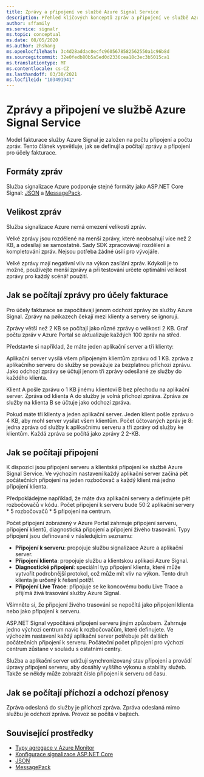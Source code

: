 ```yaml
---
title: Zprávy a připojení ve službě Azure Signal Service
description: Přehled klíčových konceptů zpráv a připojení ve službě Azure Signal Service.
author: sffamily
ms.service: signalr
ms.topic: conceptual
ms.date: 08/05/2020
ms.author: zhshang
ms.openlocfilehash: 3c4d28addac0ecfc9605678582562550a1c96b8d
ms.sourcegitcommit: 32e0fedb80b5a5ed0d2336cea18c3ec3b5015ca1
ms.translationtype: MT
ms.contentlocale: cs-CZ
ms.lasthandoff: 03/30/2021
ms.locfileid: "103491941"
---
```

# <a name="messages-and-connections-in-azure-signalr-service"></a>Zprávy a připojení ve službě Azure Signal Service

Model fakturace služby Azure Signal je založen na počtu připojení a počtu zpráv. Tento článek vysvětluje, jak se definují a počítají zprávy a připojení pro účely fakturace.


## <a name="message-formats"></a>Formáty zpráv 

Služba signalizace Azure podporuje stejné formáty jako ASP.NET Core Signal: [JSON](https://www.json.org/) a [MessagePack](/aspnet/core/signalr/messagepackhubprotocol).

## <a name="message-size"></a>Velikost zpráv

Služba signalizace Azure nemá omezení velikosti zpráv.

Velké zprávy jsou rozdělené na menší zprávy, které neobsahují více než 2 KB, a odesílají se samostatně. Sady SDK zpracovávají rozdělení a kompletování zpráv. Nejsou potřeba žádné úsilí pro vývojáře.

Velké zprávy mají negativní vliv na výkon zasílání zpráv. Kdykoli je to možné, používejte menší zprávy a při testování určete optimální velikost zprávy pro každý scénář použití.

## <a name="how-messages-are-counted-for-billing"></a>Jak se počítají zprávy pro účely fakturace

Pro účely fakturace se započítávají jenom odchozí zprávy ze služby Azure Signal. Zprávy na pøíkazech čekají mezi klienty a servery se ignorují.

Zprávy větší než 2 KB se počítají jako různé zprávy o velikosti 2 KB. Graf počtu zpráv v Azure Portal se aktualizuje každých 100 zpráv na střed.

Představte si například, že máte jeden aplikační server a tři klienty:

Aplikační server vysílá všem připojeným klientům zprávu od 1 KB. zpráva z aplikačního serveru do služby se považuje za bezplatnou příchozí zprávu. Jako odchozí zprávy se účtují jenom tři zprávy odesílané ze služby do každého klienta.

Klient A pošle zprávu o 1 KB jinému klientovi B bez přechodu na aplikační server. Zpráva od klienta A do služby je volná příchozí zpráva. Zpráva ze služby na klienta B se účtuje jako odchozí zpráva.

Pokud máte tři klienty a jeden aplikační server. Jeden klient pošle zprávu o 4 KB, aby mohl server vysílat všem klientům. Počet účtovaných zpráv je 8: jedna zpráva od služby k aplikačnímu serveru a tři zprávy od služby ke klientům. Každá zpráva se počítá jako zprávy 2 2-KB.

## <a name="how-connections-are-counted"></a>Jak se počítají připojení

K dispozici jsou připojení serveru a klientská připojení ke službě Azure Signal Service. Ve výchozím nastavení každý aplikační server začíná pět počátečních připojení na jeden rozbočovač a každý klient má jedno připojení klienta.

Předpokládejme například, že máte dva aplikační servery a definujete pět rozbočovačů v kódu. Počet připojení k serveru bude 50:2 aplikační servery * 5 rozbočovačů * 5 připojení na centrum.

Počet připojení zobrazený v Azure Portal zahrnuje připojení serveru, připojení klientů, diagnostická připojení a připojení živého trasování. Typy připojení jsou definované v následujícím seznamu:

- **Připojení k serveru**: propojuje službu signalizace Azure a aplikační server.
- **Připojení klienta**: propojuje službu a klientskou aplikaci Azure Signal.
- **Diagnostické připojení**: speciální typ připojení klienta, které může vytvořit podrobnější protokol, což může mít vliv na výkon. Tento druh klienta je určený k řešení potíží.
- **Připojení Live Trace**: připojuje se ke koncovému bodu Live Trace a přijímá živá trasování služby Azure Signal. 
 
Všimněte si, že připojení živého trasování se nepočítá jako připojení klienta nebo jako připojení k serveru. 

ASP.NET Signal vypočítává připojení serveru jiným způsobem. Zahrnuje jedno výchozí centrum navíc k rozbočovačům, které definujete. Ve výchozím nastavení každý aplikační server potřebuje pět dalších počátečních připojení k serveru. Počáteční počet připojení pro výchozí centrum zůstane v souladu s ostatními centry.

Služba a aplikační server udržují synchronizovaný stav připojení a provádí úpravy připojení serveru, aby dosáhly vyššího výkonu a stability služeb.  Takže se někdy může zobrazit číslo připojení k serveru od času.

## <a name="how-inboundoutbound-traffic-is-counted"></a>Jak se počítají příchozí a odchozí přenosy

Zpráva odeslaná do služby je příchozí zpráva. Zpráva odeslaná mimo službu je odchozí zpráva. Provoz se počítá v bajtech.

## <a name="related-resources"></a>Související prostředky

- [Typy agregace v Azure Monitor](../azure-monitor/essentials/metrics-supported.md#microsoftsignalrservicesignalr )
- [Konfigurace signalizace ASP.NET Core](/aspnet/core/signalr/configuration)
- [JSON](https://www.json.org/)
- [MessagePack](/aspnet/core/signalr/messagepackhubprotocol)
